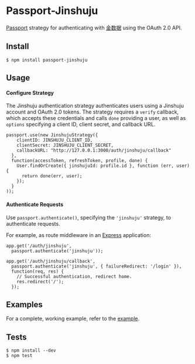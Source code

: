 # Passport-Jinshuju

[Passport](http://passportjs.org/) strategy for authenticating with [金数据](https://jinshuju.net/)
using the OAuth 2.0 API.

## Install

    $ npm install passport-jinshuju

## Usage

#### Configure Strategy

The Jinshuju authentication strategy authenticates users using a Jinshuju account
and OAuth 2.0 tokens.  The strategy requires a `verify` callback, which accepts
these credentials and calls `done` providing a user, as well as `options`
specifying a client ID, client secret, and callback URL.

    passport.use(new JinshujuStrategy({
        clientID: JINSHUJU_CLIENT_ID,
        clientSecret: JINSHUJU_CLIENT_SECRET,
        callbackURL: "http://127.0.0.1:3000/auth/jinshuju/callback"
      },
      function(accessToken, refreshToken, profile, done) {
        User.findOrCreate({ jinshujuId: profile.id }, function (err, user) {
          return done(err, user);
        });
      }
    ));

#### Authenticate Requests

Use `passport.authenticate()`, specifying the `'jinshuju'` strategy, to
authenticate requests.

For example, as route middleware in an [Express](http://expressjs.com/)
application:

    app.get('/auth/jinshuju',
      passport.authenticate('jinshuju'));

    app.get('/auth/jinshuju/callback',
      passport.authenticate('jinshuju', { failureRedirect: '/login' }),
      function(req, res) {
        // Successful authentication, redirect home.
        res.redirect('/');
      });

## Examples

For a complete, working example, refer to the [example](https://github.com/isayme/passport-jinshuju/tree/master/example/).

## Tests

    $ npm install --dev
    $ npm test
